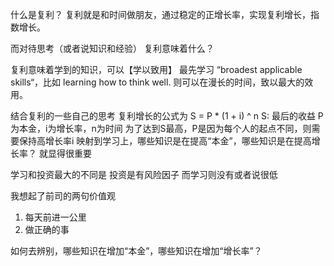 什么是复利？
复利就是和时间做朋友，通过稳定的正增长率，实现复利增长，指数增长。

而对待思考（或者说知识和经验）
复利意味着什么？

复利意味着学到的知识，可以【学以致用】
最先学习 “broadest applicable skills“，比如 learning how to think well.
则可以在漫长的时间，致以最大的效用。

结合复利的一些自己的思考
复利增长的公式为
S = P * (1 + i) ^ n
S: 最后的收益 P为本金，i为增长率，n为时间
为了达到S最高，P是因为每个人的起点不同，则需要保持高增长率i
映射到学习上，哪些知识是在提高“本金”，哪些知识是在提高增长率？
就显得很重要

学习和投资最大的不同是
投资是有风险因子
而学习则没有或者说很低

我想起了前司的两句价值观
1. 每天前进一公里
2. 做正确的事

如何去辨别，哪些知识在增加“本金”，哪些知识在增加“增长率”？

